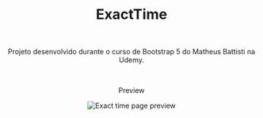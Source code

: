 <div align="center">
  <h1>ExactTime</h1>
  <br />
  <p>Projeto desenvolvido durante o curso de Bootstrap 5 do Matheus Battisti na Udemy.</p>
  <br />
  <div>
    <p>Preview</p>
    <img src="src/assets/exactime-preview.png" alt="Exact time page preview" />
  </div>
</div>
